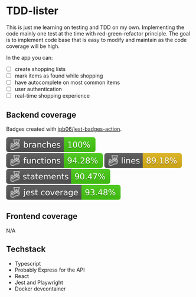 # TDD-lister

This is just me learning on testing and TDD on my own. Implementing the code mainly one test at the time with red-green-refactor principle. The goal is to implement code base that is easy to modify and maintain as the code coverage will be high.

In the app you can:

- [ ] create shopping lists
- [ ] mark items as found while shopping
- [ ] have autocomplete on most common items
- [ ] user authentication
- [ ] real-time shopping experience

## Backend coverage

Badges created with [jpb06/jest-badges-action](https://github.com/marketplace/actions/jest-badges-generation-action).

![Branches](./src/backend/coverage/badges/coverage-branches.svg)
![Functions](./src/backend/coverage/badges/coverage-functions.svg)
![Lines](./src/backend/coverage/badges/coverage-lines.svg)
![Statements](./src/backend/coverage/badges/coverage-statements.svg)
![Jest coverage](./src/backend/coverage/badges/coverage-jest%20coverage.svg)

## Frontend coverage

N/A

## Techstack

- Typescript
- Probably Express for the API
- React
- Jest and Playwright
- Docker devcontainer
